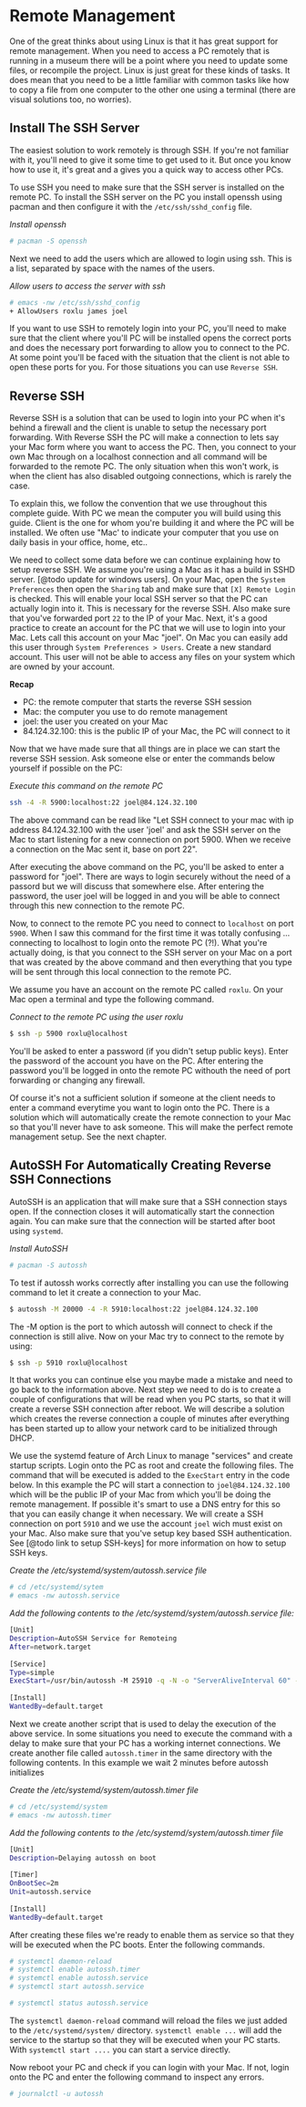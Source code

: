 # Remote Management

One of the great thinks about using Linux is that it has great 
support for remote management. When you need to access a PC remotely
that is running in a museum there will be a point where you need to update
some files, or recompile the project. Linux is just great for these kinds
of tasks. It does mean that you need to be a little familiar with common 
tasks like how to copy a file from one computer to the other one using a
terminal (there are visual solutions too, no worries). 

## Install The SSH Server

The easiest solution to work remotely is through SSH. If you're not familiar
with it, you'll need to give it some time to get used to it. But once you know
how to use it, it's great and a gives you a quick way to access other PCs. 

To use SSH you need to make sure that the SSH server is installed on the 
remote PC. To install the SSH server on the PC you install openssh using 
pacman and then configure it with the  `/etc/ssh/sshd_config` file.

_Install openssh_

````sh
# pacman -S openssh
````

Next we need to add the users which are allowed to login using ssh. This
is a list, separated by space with the names of the users. 

_Allow users to access the server with ssh_

````sh
# emacs -nw /etc/ssh/sshd_config
+ AllowUsers roxlu james joel
````

If you want to use SSH to remotely login into your PC, you'll need to
make sure that the client where you'll PC will be installed opens the
correct ports and does the necessary port forwarding to allow you to 
connect to the PC. At some point you'll be faced with the situation that
the client is not able to open these ports for you. For those situations
you can use `Reverse SSH`.

## Reverse SSH

Reverse SSH is a solution that can be used to login into your PC when 
it's behind a firewall and the client is unable to setup the necessary 
port forwarding. With Reverse SSH the PC will make a connection to lets
say your Mac form where you want to access the PC. Then, you connect 
to your own Mac through on a localhost connection and all command will
be forwarded to the remote PC. The only situation when this won't work,
is when the client has also disabled outgoing connections, which is rarely
the case. 

To explain this, we follow the convention that we use throughout this 
complete guide. With PC we mean the computer you will build using this
guide. Client is the one for whom you're building it and where the PC
will be installed. We often use "Mac' to indicate your computer that you 
use on daily basis in your office, home, etc.. 

We need to collect some data before we can continue explaining how to
setup reverse SSH. We assume you're using a Mac as it has a build in
SSHD server. [@todo update for windows users]. On your Mac, open the 
`System Preferences` then open the `Sharing` tab and make sure that 
`[X] Remote Login` is checked.  This will enable your local SSH server
so that the PC can actually login into it. This is necessary for the 
reverse SSH. Also make sure that you've forwarded port `22` to the
IP of your Mac. Next, it's a good practice to create an account for 
the PC that we will use to login into your Mac. Lets call this account 
on your Mac "joel".  On Mac you can easily add this user through `System
Preferences > Users`. Create a new standard account. This user will not 
be able to access any files on your system which are owned by your account. 

**Recap**

 - PC: the remote computer that starts the reverse SSH session
 - Mac: the computer you use to do remote management
 - joel: the user you created on your Mac
 - 84.124.32.100: this is the public IP of your Mac, the PC will connect to it

Now that we have made sure that all things are in place we can start
the reverse SSH session. Ask someone else or enter the commands below yourself
if possible on the PC:

_Execute this command on the remote PC_

````sh
ssh -4 -R 5900:localhost:22 joel@84.124.32.100
````

The above command can be read like "Let SSH connect to your mac with 
ip address 84.124.32.100  with the user 'joel' and ask the SSH server
on the Mac to start listening for a new connection on port 5900. When
we receive a connection on the Mac sent it, base on port 22".

After executing the above command on the PC, you'll be asked to enter
a password for "joel". There are ways to login securely without the need
of a passord but we will discuss that somewhere else.  After entering the
password, the user joel will be logged in and you will be able to connect
through this new connection to the remote PC.

Now, to connect to the remote PC you need to connect to `localhost` on 
port `5900`. When I saw this command for the first time it was totally confusing
... connecting to localhost to login onto the remote PC (?!). What you're actually
doing, is that you connect to the SSH server on your Mac on a port that 
was created by the above command and then everything that you type will 
be sent through this local connection to the remote PC. 

We assume you have an account on the remote PC called `roxlu`.  On your
Mac open a terminal and type the following command.

_Connect to the remote PC using the user roxlu_

````sh
$ ssh -p 5900 roxlu@localhost
````

You'll be asked to enter a password (if you didn't setup public keys). Enter
the password of the account you have on the PC. After entering the password
you'll be logged in onto the remote PC withouth the need of port forwarding or
changing any firewall.

Of course it's not a sufficient solution if someone at the client needs
to enter a command everytime you want to login onto the PC. There is a 
solution which will automatically create the remote connection to your
Mac so that you'll never have to ask someone. This will make the perfect
remote management setup. See the next chapter.

## AutoSSH For Automatically Creating Reverse SSH Connections

AutoSSH is an application that will make sure that a SSH connection 
stays open. If the connection closes it will automatically start the 
connection again.  You can make sure that the connection will be started
after boot using `systemd`.

_Install AutoSSH_

````sh
# pacman -S autossh
````

To test if autossh works correctly after installing you can use the following
command to let it create a connection to your Mac. 

````sh
$ autossh -M 20000 -4 -R 5910:localhost:22 joel@84.124.32.100
````

The -M option is the port to which autossh will connect to check if 
the connection is still alive. Now on your Mac try to connect to the remote by using:

````sh
$ ssh -p 5910 roxlu@localhost
````

It that works you can continue else you maybe made a mistake and need to 
go back to the information above. Next step we need to do is to create a 
couple of configurations that will be read when you PC starts, so that it 
will create a reverse SSH connection after reboot. We will describe a solution
which creates the reverse connection a couple of minutes after everything 
has been started up to allow your network card to be initialized through 
DHCP.

We use the systemd feature of Arch Linux to manage "services" and create 
startup scripts. Login onto the PC as root and create the following files.
The command that will be executed is added to the `ExecStart` entry in 
the code below. In this example the PC will start a connection to `joel@84.124.32.100`
which will be the public IP of your Mac from which you'll be doing the 
remote management. If possible it's smart to use a DNS entry for this so 
that you can easily change it when necessary. We will create a SSH connection 
on port `5910` and we use the account `joel` wich must exist on your Mac. Also
make sure that you've setup key based SSH authentication. See [@todo link to 
setup SSH-keys] for more information on how to setup SSH keys.


_Create the /etc/systemd/system/autossh.service file_
````sh
# cd /etc/systemd/sytem
# emacs -nw autossh.service
````

_Add the following contents to the /etc/systemd/system/autossh.service file:_
````sh
[Unit]
Description=AutoSSH Service for Remoteing
After=network.target
 
[Service]
Type=simple
ExecStart=/usr/bin/autossh -M 25910 -q -N -o "ServerAliveInterval 60" -o "ServerAliveCountMax 3" joel@84.124.32.100 -R 5910:localhost:22
 
[Install]
WantedBy=default.target
````

Next we create another script that is used to delay the execution of the 
above service. In some situations you need to execute the command with a 
delay to make sure that your PC has a working internet connections. We create 
another file called `autossh.timer` in the same directory with the following
contents. In this example we wait 2 minutes before autossh initializes

_Create the /etc/systemd/system/autossh.timer file_
````sh
# cd /etc/systemd/system
# emacs -nw autossh.timer
````

_Add the following contents to the /etc/systemd/system/autossh.timer file_
````sh
[Unit]
Description=Delaying autossh on boot
 
[Timer]
OnBootSec=2m
Unit=autossh.service
 
[Install]
WantedBy=default.target
````

After creating these files we're ready to enable them as service
so that they will be executed when the PC boots. Enter the following 
commands. 

````sh
# systemctl daemon-reload
# systemctl enable autossh.timer
# systemctl enable autossh.service
# systemctl start autossh.service

# systemctl status autossh.service
````

The `systemctl daemon-reload` command will reload the files we just
added to the `/etc/systemd/system/` directory. `systemctl enable ...` will
add the service to the startup so that they will be executed when your 
PC starts.  With `systemctl start ....` you can start a service directly.

Now reboot your PC and check if you can login with your Mac. If not, login 
onto the PC and enter the following command to inspect any errors. 

````sh
# journalctl -u autossh
````
